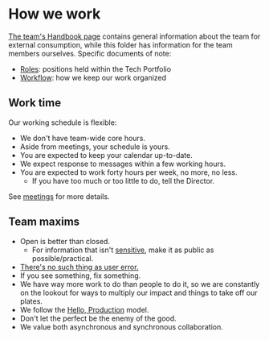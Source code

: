 # How we work

[The team's Handbook page](https://handbook.tts.gsa.gov/tech-portfolio/) contains general information about the team for external consumption, while this folder has information for the team members ourselves. Specific documents of note:

- [Roles](roles.md): positions held within the Tech Portfolio
- [Workflow](workflow.md): how we keep our work organized

## Work time

Our working schedule is flexible:

- We don't have team-wide core hours.
- Aside from meetings, your schedule is yours.
- You are expected to keep your calendar up-to-date.
- We expect response to messages within a few working hours.
- You are expected to work forty hours per week, no more, no less.
  - If you have too much or too little to do, tell the Director.

See [meetings](policy/meetings.md) for more details.

## Team maxims

- Open is better than closed.
  - For information that isn't [sensitive](https://handbook.tts.gsa.gov/sensitive-information/), make it as public as possible/practical.
- [There's no such thing as user error.](https://medium.com/swlh/theres-no-such-thing-as-user-error-76b564454234)
- If you see something, fix something.
- We have way more work to do than people to do it, so we are constantly on the lookout for ways to multiply our impact and things to take off our plates.
- We follow the [Hello, Production](https://blog.thepete.net/blog/2019/10/04/hello-production/) model.
- Don't let the perfect be the enemy of the good.
- We value both asynchronous and synchronous collaboration.
